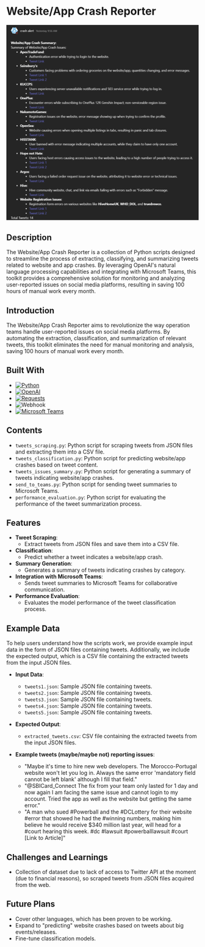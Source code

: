 # Website/App Crash Reporter

![Report Summary](report_summary.png)

## Description
The Website/App Crash Reporter is a collection of Python scripts designed to streamline the process of extracting, classifying, and summarizing tweets related to website and app crashes. By leveraging OpenAI's natural language processing capabilities and integrating with Microsoft Teams, this toolkit provides a comprehensive solution for monitoring and analyzing user-reported issues on social media platforms, resulting in saving 100 hours of manual work every month.

## Introduction
The Website/App Crash Reporter aims to revolutionize the way operation teams handle user-reported issues on social media platforms. By automating the extraction, classification, and summarization of relevant tweets, this toolkit eliminates the need for manual monitoring and analysis, saving 100 hours of manual work every month. 

## Built With

- [![Python](https://img.shields.io/badge/Python-3776AB?style=for-the-badge&logo=python&logoColor=white)](https://www.python.org/)
- [![OpenAI](https://img.shields.io/badge/OpenAI-FF6600?style=for-the-badge&logo=openai&logoColor=white)](https://openai.com/)
- [![Requests](https://img.shields.io/badge/Requests-000000?style=for-the-badge&logo=requests&logoColor=white)](https://docs.python-requests.org/en/latest/)
- ![Webhook](https://img.shields.io/badge/Webhook-FFB6C1?style=for-the-badge&logo=webhook&logoColor=white)
- [![Microsoft Teams](https://img.shields.io/badge/Microsoft%20Teams-6264A7?style=for-the-badge&logo=microsoft-teams&logoColor=white)](https://www.microsoft.com/en-us/microsoft-teams/group-chat-software)


## Contents
- `tweets_scraping.py`: Python script for scraping tweets from JSON files and extracting them into a CSV file.
- `tweets_classification.py`: Python script for predicting website/app crashes based on tweet content.
- `tweets_issues_summary.py`: Python script for generating a summary of tweets indicating website/app crashes.
- `send_to_teams.py`: Python script for sending tweet summaries to Microsoft Teams.
- `performance_evaluation.py`: Python script for evaluating the performance of the tweet summarization process.

## Features
- **Tweet Scraping**:
  - Extract tweets from JSON files and save them into a CSV file.
- **Classification**:
  - Predict whether a tweet indicates a website/app crash.
- **Summary Generation**:
  - Generates a summary of tweets indicating crashes by category.
- **Integration with Microsoft Teams**:
  - Sends tweet summaries to Microsoft Teams for collaborative communication.
- **Performance Evaluation**:
  - Evaluates the model performance of the tweet classification process.

## Example Data
To help users understand how the scripts work, we provide example input data in the form of JSON files containing tweets. Additionally, we include the expected output, which is a CSV file containing the extracted tweets from the input JSON files.

- **Input Data**:
  - `tweets1.json`: Sample JSON file containing tweets.
  - `tweets2.json`: Sample JSON file containing tweets.
  - `tweets3.json`: Sample JSON file containing tweets.
  - `tweets4.json`: Sample JSON file containing tweets.
  - `tweets5.json`: Sample JSON file containing tweets.
- **Expected Output**:
  - `extracted_tweets.csv`: CSV file containing the extracted tweets from the input JSON files.

- **Example tweets (maybe/maybe not) reporting issues**:
  - "Maybe it's time to hire new web developers. The Morocco-Portugal website won't let you log in. Always the same error 'mandatory field cannot be left blank' although I fill that field."
  - "@SBICard_Connect The fix from your team only lasted for 1 day and now again I am facing the same issue and cannot login to my account. Tried the app as well as the website but getting the same error."
  - "A man who sued #Powerball and the #DCLottery for their website #error that showed he had the #winning numbers, making him believe he would receive $340 million last year, will head for a #court hearing this week. #dc #lawsuit #powerballlawsuit #court [Link to Article]"

## Challenges and Learnings
- Collection of dataset due to lack of access to Twitter API at the moment (due to financial reasons), so scraped tweets from JSON files acquired from the web.

## Future Plans
- Cover other languages, which has been proven to be working.
- Expand to "predicting" website crashes based on tweets about big events/releases.
- Fine-tune classification models.
